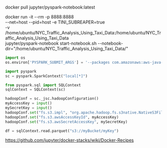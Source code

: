 docker pull jupyter/pyspark-notebook:latest

docker run -it --rm -p 8888:8888 \
--net=host --pid=host -e TINI_SUBREAPER=true \
-v /home/ubuntu/NYC_Traffic_Analysis_Using_Taxi_Data:/home/ubuntu/NYC_Traffic_Analysis_Using_Taxi_Data \
jupyter/pyspark-notebook start-notebook.sh --notebook-dir="/home/ubuntu/NYC_Traffic_Analysis_Using_Taxi_Data/"

```python
import os
os.environ['PYSPARK_SUBMIT_ARGS'] = '--packages com.amazonaws:aws-java-sdk:1.10.34,org.apache.hadoop:hadoop-aws:2.6.0 pyspark-shell'

import pyspark
sc = pyspark.SparkContext("local[*]")

from pyspark.sql import SQLContext
sqlContext = SQLContext(sc)

hadoopConf = sc._jsc.hadoopConfiguration()
myAccessKey = input() 
mySecretKey = input()
hadoopConf.set("fs.s3.impl", "org.apache.hadoop.fs.s3native.NativeS3FileSystem")
hadoopConf.set("fs.s3.awsAccessKeyId", myAccessKey)
hadoopConf.set("fs.s3.awsSecretAccessKey", mySecretKey)

df = sqlContext.read.parquet("s3://myBucket/myKey")
```

https://github.com/jupyter/docker-stacks/wiki/Docker-Recipes
